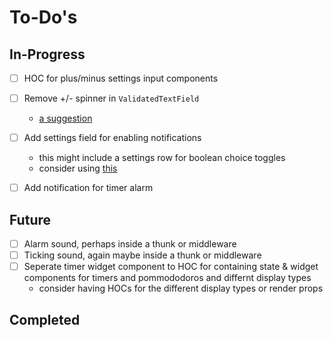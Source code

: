 To-Do's
=======


In-Progress
-----------

- [ ] HOC for plus/minus settings input components
- [ ] Remove +/- spinner in `ValidatedTextField`
    - [a suggestion](http://bit.ly/2L7vOD4)
- [ ] Add settings field for enabling notifications
    - this might include a settings row for boolean choice toggles
    - consider using [this](http://bit.ly/2L8wEzI)
- [ ] Add notification for timer alarm


Future
------
- [ ] Alarm sound, perhaps inside a thunk or middleware
- [ ] Ticking sound, again maybe inside a thunk or middleware
- [ ] Seperate timer widget component to HOC for containing state & widget components for timers and pommododoros and differnt display types
    - consider having HOCs for the different display types or render props


Completed
---------


